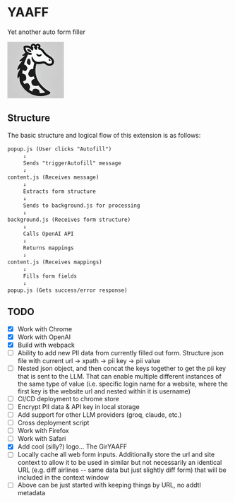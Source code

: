 # YAAFF

Yet another auto form filler

![YAAFF](public/icons/yaaff128.png)

## Structure

The basic structure and logical flow of this extension is as follows:

```
popup.js (User clicks "Autofill")
     ↓
     Sends "triggerAutofill" message
     ↓
content.js (Receives message)
     ↓
     Extracts form structure
     ↓
     Sends to background.js for processing
     ↓
background.js (Receives form structure)
     ↓
     Calls OpenAI API
     ↓
     Returns mappings
     ↓
content.js (Receives mappings)
     ↓
     Fills form fields
     ↓
popup.js (Gets success/error response)
```

## TODO

- [x] Work with Chrome
- [x] Work with OpenAI
- [x] Build with webpack
- [ ] Ability to add new PII data from currently filled out form. Structure json file with current url -> xpath -> pii key -> pii value
- [ ] Nested json object, and then concat the keys together to get the pii key that is sent to the LLM. That can enable multiple different instances of the same type of value (i.e. specific login name for a website, where the first key is the website url and nested within it is username)
- [ ] CI/CD deployment to chrome store
- [ ] Encrypt PII data & API key in local storage
- [ ] Add support for other LLM providers (groq, claude, etc.)
- [ ] Cross deployment script
- [ ] Work with Firefox
- [ ] Work with Safari
- [x] Add cool (silly?) logo... The GirYAAFF
- [ ] Locally cache all web form inputs. Additionally store the url and site context to allow it to be used in similar but not necessarily an identical URL (e.g. diff airlines -- same data but just slightly diff form) that will be included in the context window
- [ ] Above can be just started with keeping things by URL, no addtl metadata

